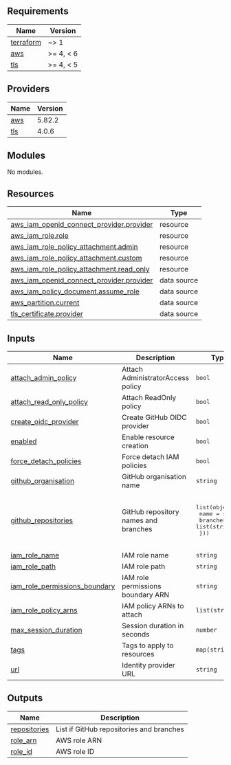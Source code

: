## Requirements

| Name | Version |
|------|---------|
| <a name="requirement_terraform"></a> [terraform](#requirement\_terraform) | ~> 1 |
| <a name="requirement_aws"></a> [aws](#requirement\_aws) | >= 4, < 6 |
| <a name="requirement_tls"></a> [tls](#requirement\_tls) | >= 4, < 5 |

## Providers

| Name | Version |
|------|---------|
| <a name="provider_aws"></a> [aws](#provider\_aws) | 5.82.2 |
| <a name="provider_tls"></a> [tls](#provider\_tls) | 4.0.6 |

## Modules

No modules.

## Resources

| Name | Type |
|------|------|
| [aws_iam_openid_connect_provider.provider](https://registry.terraform.io/providers/hashicorp/aws/latest/docs/resources/iam_openid_connect_provider) | resource |
| [aws_iam_role.role](https://registry.terraform.io/providers/hashicorp/aws/latest/docs/resources/iam_role) | resource |
| [aws_iam_role_policy_attachment.admin](https://registry.terraform.io/providers/hashicorp/aws/latest/docs/resources/iam_role_policy_attachment) | resource |
| [aws_iam_role_policy_attachment.custom](https://registry.terraform.io/providers/hashicorp/aws/latest/docs/resources/iam_role_policy_attachment) | resource |
| [aws_iam_role_policy_attachment.read_only](https://registry.terraform.io/providers/hashicorp/aws/latest/docs/resources/iam_role_policy_attachment) | resource |
| [aws_iam_openid_connect_provider.provider](https://registry.terraform.io/providers/hashicorp/aws/latest/docs/data-sources/iam_openid_connect_provider) | data source |
| [aws_iam_policy_document.assume_role](https://registry.terraform.io/providers/hashicorp/aws/latest/docs/data-sources/iam_policy_document) | data source |
| [aws_partition.current](https://registry.terraform.io/providers/hashicorp/aws/latest/docs/data-sources/partition) | data source |
| [tls_certificate.provider](https://registry.terraform.io/providers/hashicorp/tls/latest/docs/data-sources/certificate) | data source |

## Inputs

| Name | Description | Type | Default | Required |
|------|-------------|------|---------|:--------:|
| <a name="input_attach_admin_policy"></a> [attach\_admin\_policy](#input\_attach\_admin\_policy) | Attach AdministratorAccess policy | `bool` | `false` | no |
| <a name="input_attach_read_only_policy"></a> [attach\_read\_only\_policy](#input\_attach\_read\_only\_policy) | Attach ReadOnly policy | `bool` | `true` | no |
| <a name="input_create_oidc_provider"></a> [create\_oidc\_provider](#input\_create\_oidc\_provider) | Create GitHub OIDC provider | `bool` | `true` | no |
| <a name="input_enabled"></a> [enabled](#input\_enabled) | Enable resource creation | `bool` | `true` | no |
| <a name="input_force_detach_policies"></a> [force\_detach\_policies](#input\_force\_detach\_policies) | Force detach IAM policies | `bool` | `false` | no |
| <a name="input_github_organisation"></a> [github\_organisation](#input\_github\_organisation) | GitHub organisation name | `string` | n/a | yes |
| <a name="input_github_repositories"></a> [github\_repositories](#input\_github\_repositories) | GitHub repository names and branches | <pre>list(object({<br/>    name     = string<br/>    branches = list(string)<br/>  }))</pre> | <pre>[<br/>  {<br/>    "branches": null,<br/>    "name": null<br/>  }<br/>]</pre> | no |
| <a name="input_iam_role_name"></a> [iam\_role\_name](#input\_iam\_role\_name) | IAM role name | `string` | `"github-actions"` | no |
| <a name="input_iam_role_path"></a> [iam\_role\_path](#input\_iam\_role\_path) | IAM role path | `string` | `"/"` | no |
| <a name="input_iam_role_permissions_boundary"></a> [iam\_role\_permissions\_boundary](#input\_iam\_role\_permissions\_boundary) | IAM role permissions boundary ARN | `string` | `""` | no |
| <a name="input_iam_role_policy_arns"></a> [iam\_role\_policy\_arns](#input\_iam\_role\_policy\_arns) | IAM policy ARNs to attach | `list(string)` | `[]` | no |
| <a name="input_max_session_duration"></a> [max\_session\_duration](#input\_max\_session\_duration) | Session duration in seconds | `number` | `3600` | no |
| <a name="input_tags"></a> [tags](#input\_tags) | Tags to apply to resources | `map(string)` | `{}` | no |
| <a name="input_url"></a> [url](#input\_url) | Identity provider URL | `string` | `"token.actions.githubusercontent.com"` | no |

## Outputs

| Name | Description |
|------|-------------|
| <a name="output_repositories"></a> [repositories](#output\_repositories) | List if GitHub repositories and branches |
| <a name="output_role_arn"></a> [role\_arn](#output\_role\_arn) | AWS role ARN |
| <a name="output_role_id"></a> [role\_id](#output\_role\_id) | AWS role ID |

